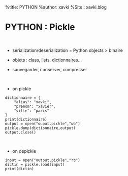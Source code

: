 %title: PYTHON
%author: xavki
%Site : xavki.blog


# PYTHON : Pickle


<br>


* serialization/deserialization = Python objects > binaire

* objets : class, lists, dictionnaires...

* sauvegarder, conserver, compresser

<br>


* on pickle

```
dictionnaire = {
    "alias": "xavki",
    "prenom": "xavier",
    "ville": "paris"
}
print(dictionnaire)
output = open("ouput.pickle","wb")
pickle.dump(dictionnaire,output)
output.close()
```

<br>


* on depickle

```
input = open("output.pickle","rb")
dictin = pickle.load(input)
print(dictin)
```

